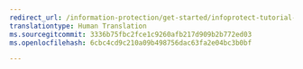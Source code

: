 ```yaml
---
redirect_url: /information-protection/get-started/infoprotect-tutorial-step2
translationtype: Human Translation
ms.sourcegitcommit: 3336b75fbc2fce1c9260afb217d909b2b772ed03
ms.openlocfilehash: 6cbc4cd9c210a09b498756dac63fa2e04bc3b0bf

---
```




<!--HONumber=Nov16_HO1-->


